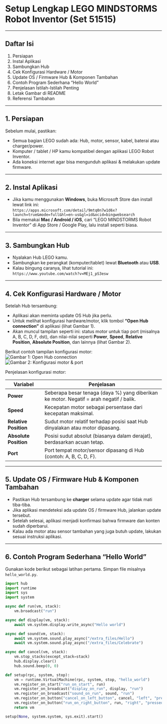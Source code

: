 # Setup Lengkap LEGO MINDSTORMS Robot Inventor (Set 51515)

---

## Daftar Isi

1. Persiapan  
2. Instal Aplikasi  
3. Sambungkan Hub  
4. Cek Konfigurasi Hardware / Motor  
5. Update OS / Firmware Hub & Komponen Tambahan  
6. Contoh Program Sederhana “Hello World”  
7. Penjelasan Istilah-Istilah Penting  
8. Letak Gambar di README  
9. Referensi Tambahan  

---

## 1. Persiapan

Sebelum mulai, pastikan:

- Semua bagian LEGO sudah ada: Hub, motor, sensor, kabel, baterai atau charger/power.  
- Komputer / tablet / HP kamu kompatibel dengan aplikasi LEGO Robot Inventor.  
- Ada koneksi internet agar bisa mengunduh aplikasi & melakukan update firmware.

---

## 2. Instal Aplikasi

- Jika kamu menggunakan **Windows**, buka Microsoft Store dan install lewat link ini:  
  `https://apps.microsoft.com/detail/9mtq0n7w1d6x?launch=true&mode=full&hl=en-us&gl=id&ocid=bingwebsearch`  
- Bila memakai **Mac / Android / iOS**, cari “LEGO MINDSTORMS Robot Inventor” di App Store / Google Play, lalu install seperti biasa.

---

## 3. Sambungkan Hub

- Nyalakan Hub LEGO kamu.  
- Sambungkan ke perangkat (komputer/tablet) lewat **Bluetooth** atau **USB**.  
- Kalau bingung caranya, lihat tutorial ini:  
  `https://www.youtube.com/watch?v=MEj1_pS3esw`

---

## 4. Cek Konfigurasi Hardware / Motor

Setelah Hub tersambung:

- Aplikasi akan meminta update OS Hub jika perlu.  
- Untuk melihat konfigurasi hardware/motor, klik tombol **“Open Hub connection”** di aplikasi (lihat Gambar 1).  
- Akan muncul tampilan seperti ini: status motor untuk tiap port (misalnya A, B, C, D, F, dst), dan nilai-nilai seperti **Power**, **Speed**, **Relative Position**, **Absolute Position**, dan lainnya (lihat Gambar 2).  

Berikut contoh tampilan konfigurasi motor:  
![Gambar 1: Open Hub connection](https://github.com/user-attachments/assets/ff60885e-ff1c-46f7-b478-a87426970cee)  
![Gambar 2: Konfigurasi motor & port](https://github.com/user-attachments/assets/1fe1ba9b-1212-4e0e-91ff-4dd6321325d4)

Penjelasan konfigurasi motor:

| Variabel              | Penjelasan                                                                 |
|------------------------|------------------------------------------------------------------------------|
| **Power**              | Seberapa besar tenaga (daya %) yang diberikan ke motor. Negatif = arah negatif / balik. |
| **Speed**              | Kecepatan motor sebagai persentase dari kecepatan maksimal.                |
| **Relative Position**  | Sudut motor relatif terhadap posisi saat Hub dinyalakan atau motor dipasang. |
| **Absolute Position**  | Posisi sudut absolut (biasanya dalam derajat), berdasarkan acuan tetap.     |
| **Port**               | Port tempat motor/sensor dipasang di Hub (contoh: A, B, C, D, F).          |

---

## 5. Update OS / Firmware Hub & Komponen Tambahan

- Pastikan Hub tersambung ke **charger** selama update agar tidak mati tiba-tiba.  
- Jika aplikasi mendeteksi ada update OS / firmware Hub, jalankan update tersebut.  
- Setelah selesai, aplikasi menjadi konfirmasi bahwa firmware dan konten sudah diperbarui.  
- Kalau ada motor atau sensor tambahan yang juga butuh update, lakukan sesuai instruksi aplikasi.

---

## 6. Contoh Program Sederhana “Hello World”

Gunakan kode berikut sebagai latihan pertama. Simpan file misalnya `hello_world.py`.

```python
import hub
import runtime
import sys
import system

async def run(vm, stack):
    vm.broadcast("run")

async def display(vm, stack):
    await vm.system.display.write_async("Hello world")

async def sound(vm, stack):
    await vm.system.sound.play_async("/extra_files/Hello")
    await vm.system.sound.play_async("/extra_files/Celebrate")

async def cancel(vm, stack):
    vm.stop_stacks(except_stack=stack)
    hub.display.clear()
    hub.sound.beep(0, 0)

def setup(rpc, system, stop):
    vm = runtime.VirtualMachine(rpc, system, stop, "hello_world")
    vm.register_on_start("run_on_start", run)
    vm.register_on_broadcast("display_on_run", display, "run")
    vm.register_on_broadcast("sound_on_run", sound, "run")
    vm.register_on_button("cancel_on_left_button", cancel, "left", "pressed")
    vm.register_on_button("run_on_right_button", run, "right", "pressed")
    return vm

setup(None, system.system, sys.exit).start()
